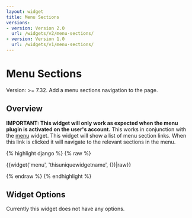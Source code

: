 ```yaml
---
layout: widget
title: Menu Sections
versions:
- version: Version 2.0
  url: /widgets/v2/menu-sections/
- version: Version 1.0
  url: /widgets/v1/menu-sections/
---
```


# Menu Sections

Version: >= 7.32. Add a menu sections navigation to the page.

## Overview

**IMPORTANT: This widget will only work as expected when the menu plugin is activated on the user's account.** This works in conjunction with the [menu](/widgets/v1/menu/) widget. This widget will show a list of menu section links. When this link is clicked it will navigate to the relevant sections in the menu.

{% highlight django %}
{% raw %}

  {{widget('menu', 'thisuniquewidgetname', {})|raw}}

{% endraw %}
{% endhighlight %}

## Widget Options

Currently this widget does not have any options.
